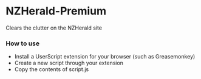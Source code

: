 # NZHerald-Premium
Clears the clutter on the NZHerald site

### How to use
- Install a UserScript extension for your browser (such as Greasemonkey)
- Create a new script through your extension
- Copy the contents of script.js
